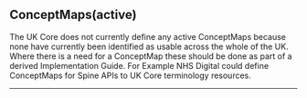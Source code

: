 ## ConceptMaps(active)

The UK Core does not currently define any active  ConceptMaps because none have currently been identified as usable across the whole of the UK. Where there is a need for a ConceptMap these should be done as part of a derived Implementation Guide. For Example NHS Digital could define ConceptMaps for Spine APIs to UK Core terminology resources.

---


















